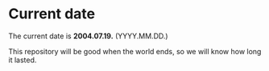 # Current date

The current date is **2004.07.19.** (YYYY.MM.DD.)

This repository will be good when the world ends, so we will know how long it lasted.